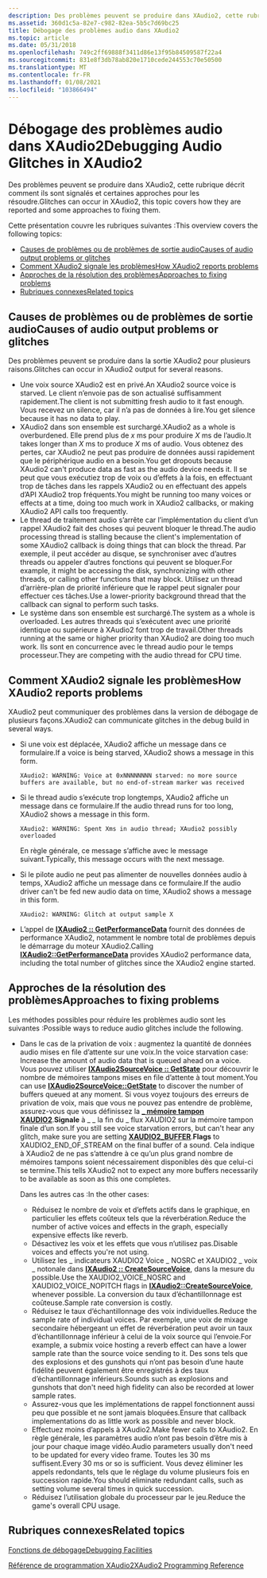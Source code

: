 ```yaml
---
description: Des problèmes peuvent se produire dans XAudio2, cette rubrique décrit comment ils sont signalés et certaines approches pour les résoudre.
ms.assetid: 360d1c5a-82e7-c982-82ea-5b5c7d69bc25
title: Débogage des problèmes audio dans XAudio2
ms.topic: article
ms.date: 05/31/2018
ms.openlocfilehash: 749c2ff69888f3411d86e13f95b84509587f22a4
ms.sourcegitcommit: 831e8f3db78ab820e1710cede244553c70e50500
ms.translationtype: MT
ms.contentlocale: fr-FR
ms.lasthandoff: 01/08/2021
ms.locfileid: "103866494"
---
```

# <a name="debugging-audio-glitches-in-xaudio2"></a><span data-ttu-id="fe8c5-103">Débogage des problèmes audio dans XAudio2</span><span class="sxs-lookup"><span data-stu-id="fe8c5-103">Debugging Audio Glitches in XAudio2</span></span>

<span data-ttu-id="fe8c5-104">Des problèmes peuvent se produire dans XAudio2, cette rubrique décrit comment ils sont signalés et certaines approches pour les résoudre.</span><span class="sxs-lookup"><span data-stu-id="fe8c5-104">Glitches can occur in XAudio2, this topic covers how they are reported and some approaches to fixing them.</span></span>

<span data-ttu-id="fe8c5-105">Cette présentation couvre les rubriques suivantes :</span><span class="sxs-lookup"><span data-stu-id="fe8c5-105">This overview covers the following topics:</span></span>

-   [<span data-ttu-id="fe8c5-106">Causes de problèmes ou de problèmes de sortie audio</span><span class="sxs-lookup"><span data-stu-id="fe8c5-106">Causes of audio output problems or glitches</span></span>](#causes-of-audio-output-problems-or-glitches)
-   [<span data-ttu-id="fe8c5-107">Comment XAudio2 signale les problèmes</span><span class="sxs-lookup"><span data-stu-id="fe8c5-107">How XAudio2 reports problems</span></span>](#how-xaudio2-reports-problems)
-   [<span data-ttu-id="fe8c5-108">Approches de la résolution des problèmes</span><span class="sxs-lookup"><span data-stu-id="fe8c5-108">Approaches to fixing problems</span></span>](#approaches-to-fixing-problems)
-   [<span data-ttu-id="fe8c5-109">Rubriques connexes</span><span class="sxs-lookup"><span data-stu-id="fe8c5-109">Related topics</span></span>](#related-topics)

## <a name="causes-of-audio-output-problems-or-glitches"></a><span data-ttu-id="fe8c5-110">Causes de problèmes ou de problèmes de sortie audio</span><span class="sxs-lookup"><span data-stu-id="fe8c5-110">Causes of audio output problems or glitches</span></span>

<span data-ttu-id="fe8c5-111">Des problèmes peuvent se produire dans la sortie XAudio2 pour plusieurs raisons.</span><span class="sxs-lookup"><span data-stu-id="fe8c5-111">Glitches can occur in XAudio2 output for several reasons.</span></span>

-   <span data-ttu-id="fe8c5-112">Une voix source XAudio2 est en privé.</span><span class="sxs-lookup"><span data-stu-id="fe8c5-112">An XAudio2 source voice is starved.</span></span> <span data-ttu-id="fe8c5-113">Le client n’envoie pas de son actualisé suffisamment rapidement.</span><span class="sxs-lookup"><span data-stu-id="fe8c5-113">The client is not submitting fresh audio to it fast enough.</span></span> <span data-ttu-id="fe8c5-114">Vous recevez un silence, car il n’a pas de données à lire.</span><span class="sxs-lookup"><span data-stu-id="fe8c5-114">You get silence because it has no data to play.</span></span>
-   <span data-ttu-id="fe8c5-115">XAudio2 dans son ensemble est surchargé.</span><span class="sxs-lookup"><span data-stu-id="fe8c5-115">XAudio2 as a whole is overburdened.</span></span> <span data-ttu-id="fe8c5-116">Elle prend plus de *x* ms pour produire *X* ms de l’audio.</span><span class="sxs-lookup"><span data-stu-id="fe8c5-116">It takes longer than *X* ms to produce *X* ms of audio.</span></span> <span data-ttu-id="fe8c5-117">Vous obtenez des pertes, car XAudio2 ne peut pas produire de données aussi rapidement que le périphérique audio en a besoin.</span><span class="sxs-lookup"><span data-stu-id="fe8c5-117">You get dropouts because XAudio2 can't produce data as fast as the audio device needs it.</span></span> <span data-ttu-id="fe8c5-118">Il se peut que vous exécutiez trop de voix ou d’effets à la fois, en effectuant trop de tâches dans les rappels XAudio2 ou en effectuant des appels d’API XAudio2 trop fréquents.</span><span class="sxs-lookup"><span data-stu-id="fe8c5-118">You might be running too many voices or effects at a time, doing too much work in XAudio2 callbacks, or making XAudio2 API calls too frequently.</span></span>
-   <span data-ttu-id="fe8c5-119">Le thread de traitement audio s’arrête car l’implémentation du client d’un rappel XAudio2 fait des choses qui peuvent bloquer le thread.</span><span class="sxs-lookup"><span data-stu-id="fe8c5-119">The audio processing thread is stalling because the client's implementation of some XAudio2 callback is doing things that can block the thread.</span></span> <span data-ttu-id="fe8c5-120">Par exemple, il peut accéder au disque, se synchroniser avec d’autres threads ou appeler d’autres fonctions qui peuvent se bloquer.</span><span class="sxs-lookup"><span data-stu-id="fe8c5-120">For example, it might be accessing the disk, synchronizing with other threads, or calling other functions that may block.</span></span> <span data-ttu-id="fe8c5-121">Utilisez un thread d’arrière-plan de priorité inférieure que le rappel peut signaler pour effectuer ces tâches.</span><span class="sxs-lookup"><span data-stu-id="fe8c5-121">Use a lower-priority background thread that the callback can signal to perform such tasks.</span></span>
-   <span data-ttu-id="fe8c5-122">Le système dans son ensemble est surchargé.</span><span class="sxs-lookup"><span data-stu-id="fe8c5-122">The system as a whole is overloaded.</span></span> <span data-ttu-id="fe8c5-123">Les autres threads qui s’exécutent avec une priorité identique ou supérieure à XAudio2 font trop de travail.</span><span class="sxs-lookup"><span data-stu-id="fe8c5-123">Other threads running at the same or higher priority than XAudio2 are doing too much work.</span></span> <span data-ttu-id="fe8c5-124">Ils sont en concurrence avec le thread audio pour le temps processeur.</span><span class="sxs-lookup"><span data-stu-id="fe8c5-124">They are competing with the audio thread for CPU time.</span></span>

## <a name="how-xaudio2-reports-problems"></a><span data-ttu-id="fe8c5-125">Comment XAudio2 signale les problèmes</span><span class="sxs-lookup"><span data-stu-id="fe8c5-125">How XAudio2 reports problems</span></span>

<span data-ttu-id="fe8c5-126">XAudio2 peut communiquer des problèmes dans la version de débogage de plusieurs façons.</span><span class="sxs-lookup"><span data-stu-id="fe8c5-126">XAudio2 can communicate glitches in the debug build in several ways.</span></span>

-   <span data-ttu-id="fe8c5-127">Si une voix est déplacée, XAudio2 affiche un message dans ce formulaire.</span><span class="sxs-lookup"><span data-stu-id="fe8c5-127">If a voice is being starved, XAudio2 shows a message in this form.</span></span>

    ``` syntax
    XAudio2: WARNING: Voice at 0xNNNNNNNN starved: no more source buffers are available, but no end-of-stream marker was received
    ```

-   <span data-ttu-id="fe8c5-128">Si le thread audio s’exécute trop longtemps, XAudio2 affiche un message dans ce formulaire.</span><span class="sxs-lookup"><span data-stu-id="fe8c5-128">If the audio thread runs for too long, XAudio2 shows a message in this form.</span></span>

    ``` syntax
    XAudio2: WARNING: Spent Xms in audio thread; XAudio2 possibly overloaded
    ```

    <span data-ttu-id="fe8c5-129">En règle générale, ce message s’affiche avec le message suivant.</span><span class="sxs-lookup"><span data-stu-id="fe8c5-129">Typically, this message occurs with the next message.</span></span>

-   <span data-ttu-id="fe8c5-130">Si le pilote audio ne peut pas alimenter de nouvelles données audio à temps, XAudio2 affiche un message dans ce formulaire.</span><span class="sxs-lookup"><span data-stu-id="fe8c5-130">If the audio driver can't be fed new audio data on time, XAudio2 shows a message in this form.</span></span>

    ``` syntax
    XAudio2: WARNING: Glitch at output sample X
    ```

-   <span data-ttu-id="fe8c5-131">L’appel de [**IXAudio2 :: GetPerformanceData**](/windows/win32/api/xaudio2/nf-xaudio2-ixaudio2-getperformancedata) fournit des données de performance XAudio2, notamment le nombre total de problèmes depuis le démarrage du moteur XAudio2.</span><span class="sxs-lookup"><span data-stu-id="fe8c5-131">Calling [**IXAudio2::GetPerformanceData**](/windows/win32/api/xaudio2/nf-xaudio2-ixaudio2-getperformancedata) provides XAudio2 performance data, including the total number of glitches since the XAudio2 engine started.</span></span>

## <a name="approaches-to-fixing-problems"></a><span data-ttu-id="fe8c5-132">Approches de la résolution des problèmes</span><span class="sxs-lookup"><span data-stu-id="fe8c5-132">Approaches to fixing problems</span></span>

<span data-ttu-id="fe8c5-133">Les méthodes possibles pour réduire les problèmes audio sont les suivantes :</span><span class="sxs-lookup"><span data-stu-id="fe8c5-133">Possible ways to reduce audio glitches include the following.</span></span>

-   <span data-ttu-id="fe8c5-134">Dans le cas de la privation de voix : augmentez la quantité de données audio mises en file d’attente sur une voix.</span><span class="sxs-lookup"><span data-stu-id="fe8c5-134">In the voice starvation case: Increase the amount of audio data that is queued ahead on a voice.</span></span> <span data-ttu-id="fe8c5-135">Vous pouvez utiliser [**IXAudio2SourceVoice :: GetState**](/windows/win32/api/xaudio2/nf-xaudio2-ixaudio2sourcevoice-getstate) pour découvrir le nombre de mémoires tampons mises en file d’attente à tout moment.</span><span class="sxs-lookup"><span data-stu-id="fe8c5-135">You can use [**IXAudio2SourceVoice::GetState**](/windows/win32/api/xaudio2/nf-xaudio2-ixaudio2sourcevoice-getstate) to discover the number of buffers queued at any moment.</span></span> <span data-ttu-id="fe8c5-136">Si vous voyez toujours des erreurs de privation de voix, mais que vous ne pouvez pas entendre de problème, assurez-vous que vous définissez la [**\_ mémoire tampon XAUDIO2**](/windows/desktop/api/xaudio2/ns-xaudio2-xaudio2_buffer).**Signale** à \_ \_ la fin du \_ flux XAUDIO2 sur la mémoire tampon finale d’un son.</span><span class="sxs-lookup"><span data-stu-id="fe8c5-136">If you still see voice starvation errors, but can't hear any glitch, make sure you are setting [**XAUDIO2\_BUFFER**](/windows/desktop/api/xaudio2/ns-xaudio2-xaudio2_buffer).**Flags** to XAUDIO2\_END\_OF\_STREAM on the final buffer of a sound.</span></span> <span data-ttu-id="fe8c5-137">Cela indique à XAudio2 de ne pas s’attendre à ce qu’un plus grand nombre de mémoires tampons soient nécessairement disponibles dès que celui-ci se termine.</span><span class="sxs-lookup"><span data-stu-id="fe8c5-137">This tells XAudio2 not to expect any more buffers necessarily to be available as soon as this one completes.</span></span>

    <span data-ttu-id="fe8c5-138">Dans les autres cas :</span><span class="sxs-lookup"><span data-stu-id="fe8c5-138">In the other cases:</span></span>

    -   <span data-ttu-id="fe8c5-139">Réduisez le nombre de voix et d’effets actifs dans le graphique, en particulier les effets coûteux tels que la réverbération.</span><span class="sxs-lookup"><span data-stu-id="fe8c5-139">Reduce the number of active voices and effects in the graph, especially expensive effects like reverb.</span></span>
    -   <span data-ttu-id="fe8c5-140">Désactivez les voix et les effets que vous n’utilisez pas.</span><span class="sxs-lookup"><span data-stu-id="fe8c5-140">Disable voices and effects you're not using.</span></span>
    -   <span data-ttu-id="fe8c5-141">Utilisez les \_ indicateurs XAUDIO2 Voice \_ NOSRC et XAUDIO2 \_ voix \_ notonale dans [**IXAudio2 :: CreateSourceVoice**](/windows/win32/api/xaudio2/nf-xaudio2-ixaudio2-createsourcevoice), dans la mesure du possible.</span><span class="sxs-lookup"><span data-stu-id="fe8c5-141">Use the XAUDIO2\_VOICE\_NOSRC and XAUDIO2\_VOICE\_NOPITCH flags in [**IXAudio2::CreateSourceVoice**](/windows/win32/api/xaudio2/nf-xaudio2-ixaudio2-createsourcevoice), whenever possible.</span></span> <span data-ttu-id="fe8c5-142">La conversion du taux d’échantillonnage est coûteuse.</span><span class="sxs-lookup"><span data-stu-id="fe8c5-142">Sample rate conversion is costly.</span></span>
    -   <span data-ttu-id="fe8c5-143">Réduisez le taux d’échantillonnage des voix individuelles.</span><span class="sxs-lookup"><span data-stu-id="fe8c5-143">Reduce the sample rate of individual voices.</span></span> <span data-ttu-id="fe8c5-144">Par exemple, une voix de mixage secondaire hébergeant un effet de réverbération peut avoir un taux d’échantillonnage inférieur à celui de la voix source qui l’envoie.</span><span class="sxs-lookup"><span data-stu-id="fe8c5-144">For example, a submix voice hosting a reverb effect can have a lower sample rate than the source voice sending to it.</span></span> <span data-ttu-id="fe8c5-145">Des sons tels que des explosions et des gunshots qui n’ont pas besoin d’une haute fidélité peuvent également être enregistrés à des taux d’échantillonnage inférieurs.</span><span class="sxs-lookup"><span data-stu-id="fe8c5-145">Sounds such as explosions and gunshots that don't need high fidelity can also be recorded at lower sample rates.</span></span>
    -   <span data-ttu-id="fe8c5-146">Assurez-vous que les implémentations de rappel fonctionnent aussi peu que possible et ne sont jamais bloquées.</span><span class="sxs-lookup"><span data-stu-id="fe8c5-146">Ensure that callback implementations do as little work as possible and never block.</span></span>
    -   <span data-ttu-id="fe8c5-147">Effectuez moins d’appels à XAudio2.</span><span class="sxs-lookup"><span data-stu-id="fe8c5-147">Make fewer calls to XAudio2.</span></span> <span data-ttu-id="fe8c5-148">En règle générale, les paramètres audio n’ont pas besoin d’être mis à jour pour chaque image vidéo.</span><span class="sxs-lookup"><span data-stu-id="fe8c5-148">Audio parameters usually don't need to be updated for every video frame.</span></span> <span data-ttu-id="fe8c5-149">Toutes les 30 ms suffisent.</span><span class="sxs-lookup"><span data-stu-id="fe8c5-149">Every 30 ms or so is sufficient.</span></span> <span data-ttu-id="fe8c5-150">Vous devez éliminer les appels redondants, tels que le réglage du volume plusieurs fois en succession rapide.</span><span class="sxs-lookup"><span data-stu-id="fe8c5-150">You should eliminate redundant calls, such as setting volume several times in quick succession.</span></span>
    -   <span data-ttu-id="fe8c5-151">Réduisez l’utilisation globale du processeur par le jeu.</span><span class="sxs-lookup"><span data-stu-id="fe8c5-151">Reduce the game's overall CPU usage.</span></span>

## <a name="related-topics"></a><span data-ttu-id="fe8c5-152">Rubriques connexes</span><span class="sxs-lookup"><span data-stu-id="fe8c5-152">Related topics</span></span>

<dl> <dt>

[<span data-ttu-id="fe8c5-153">Fonctions de débogage</span><span class="sxs-lookup"><span data-stu-id="fe8c5-153">Debugging Facilities</span></span>](debugging-facilities.md)
</dt> <dt>

[<span data-ttu-id="fe8c5-154">Référence de programmation XAudio2</span><span class="sxs-lookup"><span data-stu-id="fe8c5-154">XAudio2 Programming Reference</span></span>](programming-reference.md)
</dt> </dl>

 

 
